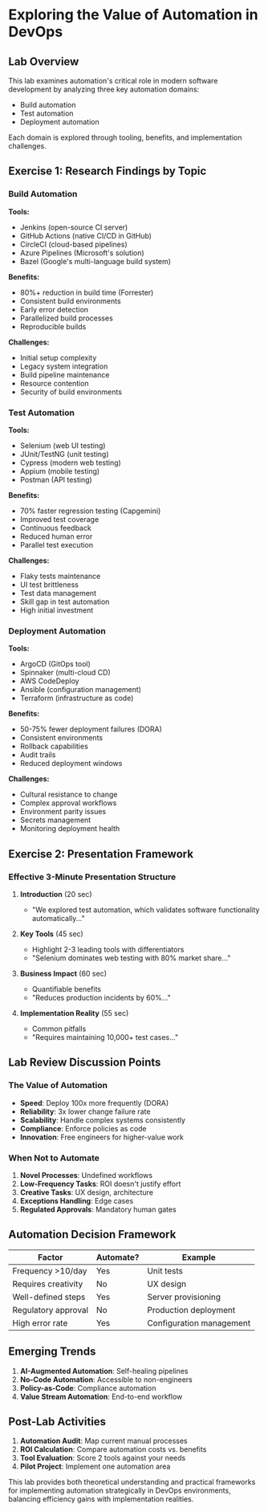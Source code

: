 # Exploring the Value of Automation in DevOps

## Lab Overview
This lab examines automation's critical role in modern software development by analyzing three key automation domains:
- Build automation
- Test automation
- Deployment automation

Each domain is explored through tooling, benefits, and implementation challenges.

## Exercise 1: Research Findings by Topic

### Build Automation

**Tools:**
- Jenkins (open-source CI server)
- GitHub Actions (native CI/CD in GitHub)
- CircleCI (cloud-based pipelines)
- Azure Pipelines (Microsoft's solution)
- Bazel (Google's multi-language build system)

**Benefits:**
- 80%+ reduction in build time (Forrester)
- Consistent build environments
- Early error detection
- Parallelized build processes
- Reproducible builds

**Challenges:**
- Initial setup complexity
- Legacy system integration
- Build pipeline maintenance
- Resource contention
- Security of build environments

### Test Automation

**Tools:**
- Selenium (web UI testing)
- JUnit/TestNG (unit testing)
- Cypress (modern web testing)
- Appium (mobile testing)
- Postman (API testing)

**Benefits:**
- 70% faster regression testing (Capgemini)
- Improved test coverage
- Continuous feedback
- Reduced human error
- Parallel test execution

**Challenges:**
- Flaky tests maintenance
- UI test brittleness
- Test data management
- Skill gap in test automation
- High initial investment

### Deployment Automation

**Tools:**
- ArgoCD (GitOps tool)
- Spinnaker (multi-cloud CD)
- AWS CodeDeploy
- Ansible (configuration management)
- Terraform (infrastructure as code)

**Benefits:**
- 50-75% fewer deployment failures (DORA)
- Consistent environments
- Rollback capabilities
- Audit trails
- Reduced deployment windows

**Challenges:**
- Cultural resistance to change
- Complex approval workflows
- Environment parity issues
- Secrets management
- Monitoring deployment health

## Exercise 2: Presentation Framework

### Effective 3-Minute Presentation Structure

1. **Introduction** (20 sec)
   - "We explored test automation, which validates software functionality automatically..."

2. **Key Tools** (45 sec)
   - Highlight 2-3 leading tools with differentiators
   - "Selenium dominates web testing with 80% market share..."

3. **Business Impact** (60 sec)
   - Quantifiable benefits
   - "Reduces production incidents by 60%..."

4. **Implementation Reality** (55 sec)
   - Common pitfalls
   - "Requires maintaining 10,000+ test cases..."

## Lab Review Discussion Points

### The Value of Automation
- **Speed**: Deploy 100x more frequently (DORA)
- **Reliability**: 3x lower change failure rate
- **Scalability**: Handle complex systems consistently
- **Compliance**: Enforce policies as code
- **Innovation**: Free engineers for higher-value work

### When Not to Automate
1. **Novel Processes**: Undefined workflows
2. **Low-Frequency Tasks**: ROI doesn't justify effort
3. **Creative Tasks**: UX design, architecture
4. **Exceptions Handling**: Edge cases
5. **Regulated Approvals**: Mandatory human gates

## Automation Decision Framework

| Factor               | Automate? | Example                  |
|----------------------|-----------|--------------------------|
| Frequency >10/day    | Yes       | Unit tests               |
| Requires creativity  | No        | UX design                |
| Well-defined steps   | Yes       | Server provisioning      |
| Regulatory approval  | No        | Production deployment    |
| High error rate      | Yes       | Configuration management |

## Emerging Trends
1. **AI-Augmented Automation**: Self-healing pipelines
2. **No-Code Automation**: Accessible to non-engineers
3. **Policy-as-Code**: Compliance automation
4. **Value Stream Automation**: End-to-end workflow

## Post-Lab Activities
1. **Automation Audit**: Map current manual processes
2. **ROI Calculation**: Compare automation costs vs. benefits
3. **Tool Evaluation**: Score 2 tools against your needs
4. **Pilot Project**: Implement one automation area

This lab provides both theoretical understanding and practical frameworks for implementing automation strategically in DevOps environments, balancing efficiency gains with implementation realities.